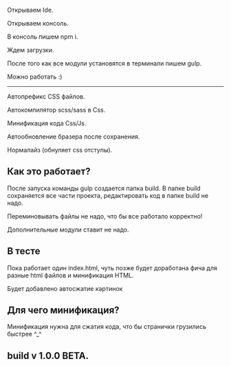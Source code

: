 Открываем Ide.

Открываем консоль.

В консоль пишем npm i.

Ждем загрузки.

После того как все модули установятся в терминали пишем gulp.

Можно работать :)

--------------------------------------------------------------
Автопрефикс CSS файлов.

Автокомпилятор scss/sass в Css.

Минификация кода Css/Js.

Автообновление бразера после сохранения.

Нормалайз (обнуляет css отступы).

Как это работает?
-
После запуска команды gulp создается папка build.
В папке build сохраняется все части проекта, редактировать код в папке build не надо.

Переминовывать файлы не надо, что бы все работало корректно!

Дополнительные модули ставит не надо.

В тесте
-
Пока работает один index.html, чуть позже будет доработана фича для разные html файлов
и минификация HTML.

Будет добавлено автосжатие картинок

Для чего минификация?
-
Минификация нужна для сжатия кода, что бы странички грузились быстрее ^_^

build v 1.0.0 BETA.
-
